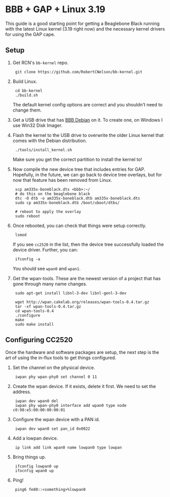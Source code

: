 BBB + GAP + Linux 3.19
======================

This guide is a good starting point for getting a Beaglebone Black running
with the latest Linux kernel (3.19 right now) and the necessary kernel
drivers for using the GAP cape.


Setup
------------

1. Get RCN's `bb-kernel` repo.

        git clone https://github.com/RobertCNelson/bb-kernel.git

2. Build Linux.

        cd bb-kernel
        ./build.sh

    The default kernel config options are correct and you shouldn't need
    to change them.

3. Get a USB drive that has
[BBB Debian](http://beagleboard.org/latest-images) on
it. To create one, on Windows I use Win32 Disk Imager.

4. Flash the kernel to the USB drive to overwrite the older Linux kernel that
comes with the Debian distribution.

        ./tools/install_kernel.sh

    Make sure you get the correct partition to install the kernel to!

5. Now compile the new device tree that includes entries for GAP. Hopefully,
in the future, we can go back to device tree overlays, but for now that
feature has been removed from Linux.

        scp am335x-boneblack.dts <bbb>:~/
        # do this on the beaglebone black
        dtc -O dtb -o am335x-boneblack.dtb am335x-boneblack.dts
        sudo cp am335x-boneblack.dtb /boot/uboot/dtbs/

        # reboot to apply the overlay
        sudo reboot

6. Once rebooted, you can check that things were setup correctly.

        lsmod

    If you see `cc2520` in the list, then the device tree successfully
    loaded the device driver. Further, you can:

        ifconfig -a

    You should see `wpan0` and `wpan1`.

7. Get the wpan-tools. These are the newest version of a project that
has gone through many name changes.

        sudo apt-get install libnl-3-dev libnl-genl-3-dev

        wget http://wpan.cakelab.org/releases/wpan-tools-0.4.tar.gz
        tar -xf wpan-tools-0.4.tar.gz
        cd wpan-tools-0.4
        ./configure
        make
        sudo make install




Configuring CC2520
------------------

Once the hardware and software packages are setup, the next step is the art
of using the in-flux tools to get things configured.

1. Set the channel on the physical device.

        iwpan phy wpan-phy0 set channel 0 11

1. Create the wpan device. If it exists, delete it first. We need to set the
address.

        iwpan dev wpan0 del
        iwpan phy wpan-phy0 interface add wpan0 type node c0:98:e5:00:00:00:00:01

2. Configure the wpan device with a PAN id.

        iwpan dev wpan0 set pan_id 0x0022

3. Add a lowpan device.

        ip link add link wpan0 name lowpan0 type lowpan

4. Bring things up.

        ifconfig lowpan0 up
        ifocnfig wpan0 up

5. Ping!

        ping6 fe80::<something>%lowpan0


